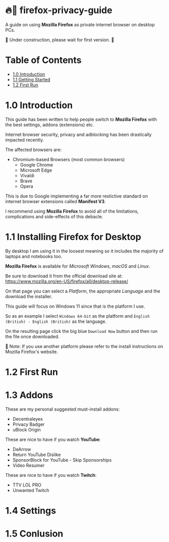 # 🔥🦊 firefox-privacy-guide

A guide on using **Mozilla Firefox** as private internet browser on desktop PCs.

👷 Under construction, please wait for first version. 🛑

# Table of Contents

- [1.0 Introduction](#10-introduction)
- [1.1 Getting Started](#11-installing-firefox-for-desktop)
- [1.2 First Run](#12-first-run)

# 1.0 Introduction

This guide has been written to help people switch to **Mozilla Firefox** with the best settings, addons (extensions) etc.

Internet browser security, privacy and adblocking has been drastically impacted recently.

The affected browsers are:

* Chromium-based Browsers (most common browsers)
    * Google Chrome
    * Microsoft Edge
    * Vivaldi
    * Brave
    * Opera

This is due to Google implementing a far more restictive standard on internet browser extensions called **Manifest V3**.

I recommend using **Mozilla Firefox** to avoid all of the limitations, complications and side-effects of this debacle.

# 1.1 Installing Firefox for Desktop

By desktop I am using it in the loosest meaning so it includes the majority of laptops and notebooks too.

**Mozilla Firefox** is available for _Microsoft Windows_, _macOS_ and _Linux_.

Be sure to download it from the official download site at: https://www.mozilla.org/en-US/firefox/all/desktop-release/

On that page you can select a *Platform*, the appropriate *Language* and the download the installer.

This guide will focus on Windows 11 since that is the platform I use.

So as an example I select `Windows 64-bit` as the platform and `English (British) - English (British)` as the language.

On the resulting page click the big blue `Download Now` button and then run the file once downloaded.

📝 Note: If you use another platform please refer to the install instructions on Mozilla Firefox's website.

# 1.2 First Run



# 1.3 Addons

These are my personal suggested must-install addons:

* Decentraleyes
* Privacy Badger
* uBlock Origin

These are nice to have if you watch **YouTube**:

* DeArrow
* Return YouTube Dislike
* SponsorBlock for YouTube - Skip Sponsorships
* Video Resumer

These are nice to have if you watch **Twitch**:

* TTV LOL PRO
* Unwanted Twitch

# 1.4 Settings



# 1.5 Conlusion

